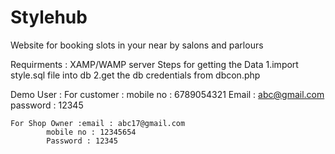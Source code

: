 # Stylehub
Website for booking slots in your near by salons and parlours

Requirments :
	XAMP/WAMP server
Steps for getting the Data
1.import style.sql file into db
2.get the db credentials from dbcon.php

Demo User :
	For customer : mobile no : 6789054321
			Email : abc@gmail.com
		       password : 12345

	For Shop Owner :email : abc17@gmail.com
			mobile no : 12345654
			Password : 12345


